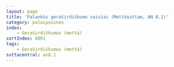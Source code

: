 ```yaml
---
layout: page
title: 'Palankūs geraširdiškumo vaisiai (Mettāsuttaṃ, AN 8.1)'
category: palaipsnines
index: 
    - Geraširdiškumas (mettā)
sortIndex: 8001
tags: 
    - Geraširdiškumas (mettā)
suttacentral: an8.1
---
```

